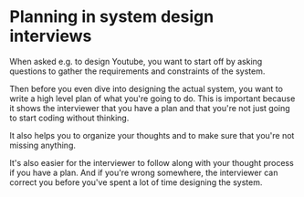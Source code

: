 # Planning in system design interviews

When asked e.g. to design Youtube, you want to start off by asking questions to gather the requirements and constraints of the system.

Then before you even dive into designing the actual system, you want to write a high level plan of what you're going to do. This is important because it shows the interviewer that you have a plan and that you're not just going to start coding without thinking.

It also helps you to organize your thoughts and to make sure that you're not missing anything.

It's also easier for the interviewer to follow along with your thought process if you have a plan. And if you're wrong somewhere, the interviewer can correct you before you've spent a lot of time designing the system.
